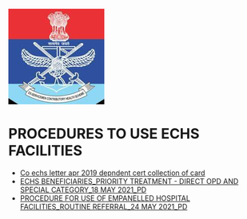![alt text](https://github.com/echscoregroup/images/blob/main/Screenshot%202021-05-31%20092723.jpg?raw=true) 
# PROCEDURES TO USE ECHS FACILITIES

*  <a href= "https://github.com/echscoregroup/ECHS-CORE-GROUP/raw/main/PROCEDURES-POLICIES/CO%20ECHS%20LETTER%20APR%202019%20DEPNDENT%20CERT%20COLLECTION%20OF%20CARD.pdf">Co echs letter apr 2019 depndent cert collection of card </a>
*  <a href="PROCEDURES-POLICIES/ECHS BENEFICIARIES_PRIORITY TREATMENT - DIRECT OPD AND SPECIAL CATEGORY_18 MAY 2021_PD.pdf">ECHS BENEFICIARIES_PRIORITY TREATMENT - DIRECT OPD AND SPECIAL CATEGORY_18 MAY 2021_PD</a>
*  <a href="PROCEDURES-POLICIES/PROCEDURE FOR USE OF EMPANELLED HOSPITAL FACILITIES_ROUTINE REFERRAL_24 MAY 2021_PD.pdf">PROCEDURE FOR USE OF EMPANELLED HOSPITAL FACILITIES_ROUTINE REFERRAL_24 MAY 2021_PD</a>

